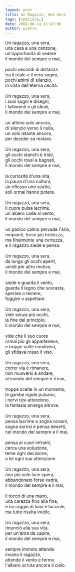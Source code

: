 ```yaml
---
layout: post
title: Un Ragazzo, Una Sera
tags: [speciale,]
date: 2008-08-14 21:47:00
author: pietro
---
```

Un ragazzo, una sera,<br/>una casa e una canzone,<br/>un'opportunità di vedere<br/>il mondo del sempre e mai,<br/><br/>pochi secondi di distanza<br/>tra il reale e il vero sogno,<br/>pochi attimi di silenzio,<br/>in vista dell'eterna cecità.<br/><br/>Un ragazzo, una sera,<br/>i suoi sogni e disegni,<br/>i fallimenti e gli ideali,<br/>il mondo del sempre e mai,<br/><br/>un attimo solo ancora,<br/>di silenzio verso il nulla,<br/>un solo istante ancora,<br/>per decider se restare.<br/><br/>Un ragazzo, una sera,<br/>gli occhi stanchi e tristi,<br/>gli occhi rossi e bagnati,<br/>il mondo del sempre e mai,<br/><br/>la curiosità d'una vita,<br/>la paura d'una cultura,<br/>un riflesso uno scatto,<br/>soli ormai hanno potere.<br/><br/>Un ragazzo, una sera,<br/>il cuore pulsa lacrime,<br/>un albero cade al vento,<br/>il mondo del sempre e mai,<br/><br/>un panico calmo pervade l'aria,<br/>rimpianti, forse più tristezza,<br/>ma finalmente una certezza,<br/>e il ragazzo siede e pensa.<br/><br/>Un ragazzo, una sera,<br/>da lungo gli occhi aperti,<br/>umidi per altro motivo,<br/>il mondo del sempre e mai,<br/><br/>siede e guarda il vento,<br/>guarda il legno che sovrasta,<br/>sperare o temere,<br/>fuggire o aspettare.<br/><br/>Un ragazzo, una sera,<br/>vide senza più occhi,<br/>la fine del principio,<br/>il mondo del sempre e mai,<br/><br/>vide che il suo cuore<br/>ormai più gli apparteneva,<br/>e troppe volte condiviso,<br/>gli sfidava rosso il viso.<br/><br/>Un ragazzo, una sera,<br/>correr via è rimanere,<br/>non muoversi è andare,<br/>al mondo del sempre e il mai,<br/><br/>troppe scelte in un momento,<br/>le gambe rigide pulsano,<br/>i nervi tesi attendono,<br/>la fantasia annega altrove.<br/><br/>Un ragazzo, una sera,<br/>pensa lacrime e sogna oceani,<br/>sogna sorrisi e pensa deserti,<br/>nel mondo del sempre e il mai,<br/><br/>pensa ai cuori infranti,<br/>cerca una soluzione,<br/>teme ogni decisione,<br/>a lei ogni sua attenzione.<br/><br/>Un ragazzo, una sera,<br/>non più solo luce spera,<br/>abbandonato forse vedrà,<br/>il mondo del sempre e il mai,<br/><br/>il tocco di una mano,<br/>una carezza fino alla fine,<br/>e un raggio di luna e lucciole,<br/>ma tutto risulta inutile.<br/><br/>Un ragazzo, una sera,<br/>rinunciò alla sua vita,<br/>per un'altra da capire,<br/>il mondo del sempre e mai,<br/><br/>sempre immoto attende<br/>invano il ragazzo,<br/>attende il vento e fermo<br/>l'albero scruta ancora il cielo.
